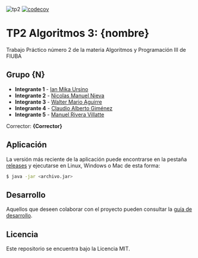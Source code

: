 ![tp2](https://github.com/ianmku/algo3_tp2/actions/workflows/build.yml/badge.svg) [![codecov](https://codecov.io/gh/ianmku/algo3_tp2/branch/master/graph/badge.svg)](https://codecov.io/gh/ianmku/algo3_tp2)

# TP2 Algoritmos 3: {nombre} 

Trabajo Práctico número 2 de la materia Algoritmos y Programación III de FIUBA

## Grupo {N}

* **Integrante 1** - [Ian Mika Ursino](https://github.com/ianmku)
* **Integrante 2** - [Nicolas Manuel Nieva](https://github.com/NicolaZK)
* **Integrante 3** - [Walter Mario Aguirre](https://github.com/walteraguirre)
* **Integrante 4** - [Claudio Alberto Giménez](https://github.com/claudiogimenez26)
* **Integrante 5** - [Manuel Rivera Villatte](https://github.com/ManusaRivi)

Corrector: **{Corrector}**

## Aplicación

La versión más reciente de la aplicación puede encontrarse en la pestaña [releases](https://github.com/ianmku/algo3_tp2/releases/latest) y ejecutarse en Linux, Windows o Mac de esta forma:

```bash
$ java -jar <archivo.jar>
```

## Desarrollo

Aquellos que deseen colaborar con el proyecto pueden consultar la [guía de desarrollo](./docs/Desarrollo.md).

## Licencia

Este repositorio se encuentra bajo la Licencia MIT.
